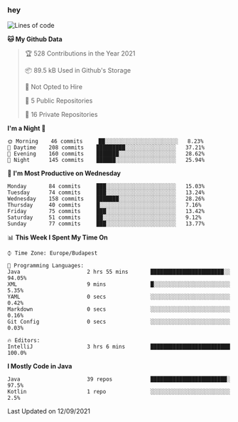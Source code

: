 ### hey

<!--START_SECTION:waka-->
![Lines of code](https://img.shields.io/badge/From%20Hello%20World%20I%27ve%20Written-80005%20lines%20of%20code-blue)

**🐱 My Github Data** 

> 🏆 528 Contributions in the Year 2021
 > 
> 📦 89.5 kB Used in Github's Storage 
 > 
> 🚫 Not Opted to Hire
 > 
> 📜 5 Public Repositories 
 > 
> 🔑 16 Private Repositories  
 > 
**I'm a Night 🦉** 

```text
🌞 Morning    46 commits     ██░░░░░░░░░░░░░░░░░░░░░░░   8.23% 
🌆 Daytime    208 commits    █████████░░░░░░░░░░░░░░░░   37.21% 
🌃 Evening    160 commits    ███████░░░░░░░░░░░░░░░░░░   28.62% 
🌙 Night      145 commits    ██████░░░░░░░░░░░░░░░░░░░   25.94%

```
📅 **I'm Most Productive on Wednesday** 

```text
Monday       84 commits     ███░░░░░░░░░░░░░░░░░░░░░░   15.03% 
Tuesday      74 commits     ███░░░░░░░░░░░░░░░░░░░░░░   13.24% 
Wednesday    158 commits    ███████░░░░░░░░░░░░░░░░░░   28.26% 
Thursday     40 commits     █░░░░░░░░░░░░░░░░░░░░░░░░   7.16% 
Friday       75 commits     ███░░░░░░░░░░░░░░░░░░░░░░   13.42% 
Saturday     51 commits     ██░░░░░░░░░░░░░░░░░░░░░░░   9.12% 
Sunday       77 commits     ███░░░░░░░░░░░░░░░░░░░░░░   13.77%

```


📊 **This Week I Spent My Time On** 

```text
⌚︎ Time Zone: Europe/Budapest

💬 Programming Languages: 
Java                     2 hrs 55 mins       ███████████████████████░░   94.05% 
XML                      9 mins              █░░░░░░░░░░░░░░░░░░░░░░░░   5.35% 
YAML                     0 secs              ░░░░░░░░░░░░░░░░░░░░░░░░░   0.42% 
Markdown                 0 secs              ░░░░░░░░░░░░░░░░░░░░░░░░░   0.16% 
Git Config               0 secs              ░░░░░░░░░░░░░░░░░░░░░░░░░   0.03%

🔥 Editors: 
IntelliJ                 3 hrs 6 mins        █████████████████████████   100.0%

```

**I Mostly Code in Java** 

```text
Java                     39 repos            ████████████████████████░   97.5% 
Kotlin                   1 repo              ░░░░░░░░░░░░░░░░░░░░░░░░░   2.5%

```



 Last Updated on 12/09/2021
<!--END_SECTION:waka-->

